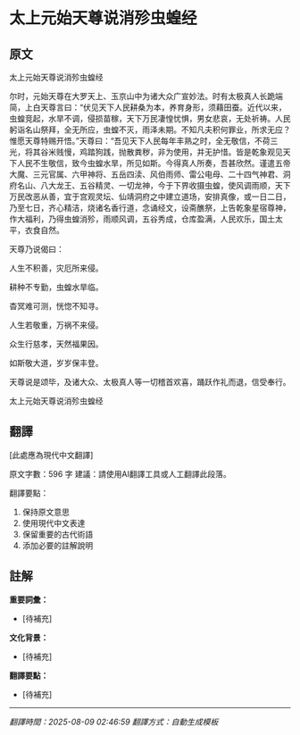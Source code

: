 # 太上元始天尊说消殄虫蝗经

## 原文

太上元始天尊说消殄虫蝗经

尔时，元始天尊在大罗天上、玉京山中为诸大众广宣妙法。时有太极真人长跪端简，上白天尊言曰：“伏见天下人民耕桑为本，养育身形，须藉田蚕。近代以来，虫蝗竞起，水旱不调，侵损苗稼，天下万民凄惶忧惧，男女悲哀，无处祈祷。人民躬诣名山祭拜，全无所应，虫蝗不灭，雨泽未期。不知凡夫积何罪业，所求无应？惟愿天尊特赐开悟。”天尊曰：“吾见天下人民每年丰熟之时，全无敬信，不荷三光，将其谷米贱慢，鸡踏狗践，抛散粪秽，非为使用，并无护惜。皆是乾象观见天下人民不生敬信，致今虫蝗水旱，所见如斯。今得真人所奏，吾甚欣然。谨遣五帝大魔、三元官属、六甲神将、五岳四渎、风伯雨师、雷公电母、二十四气神君、洞府名山、八大龙王、五谷精灵、一切龙神，今于下界收摄虫蝗，使风调雨顺，天下万民改恶从善，宜于宫观灵坛、仙靖洞府之中建立道场，安排真像，或一日二日，乃至七日，齐心精洁，烧诸名香行道，念诵经文，设斋醮祭，上告乾象星宿尊神，作大福利，乃得虫蝗消殄，雨顺风调，五谷秀成，仓库盈满，人民欢乐，国土太平，衣食自然。

天尊乃说偈曰：

人生不积善，灾厄所来侵。

耕种不专勤，虫蝗水旱临。

杳冥难可测，恍惚不知寻。

人生若敬重，万祸不来侵。

众生行慈孝，天然福果因。

如斯敬大道，岁岁保丰登。

天尊说是颂毕，及诸大众、太极真人等一切稽首欢喜，踊跃作礼而退，信受奉行。

太上元始天尊说消殄虫蝗经

## 翻譯

[此處應為現代中文翻譯]

原文字數：596 字
建議：請使用AI翻譯工具或人工翻譯此段落。

翻譯要點：
1. 保持原文意思
2. 使用現代中文表達
3. 保留重要的古代術語
4. 添加必要的註解說明


## 註解

**重要詞彙：**
- [待補充]

**文化背景：**
- [待補充]

**翻譯要點：**
- [待補充]

---
*翻譯時間：2025-08-09 02:46:59*
*翻譯方式：自動生成模板*
